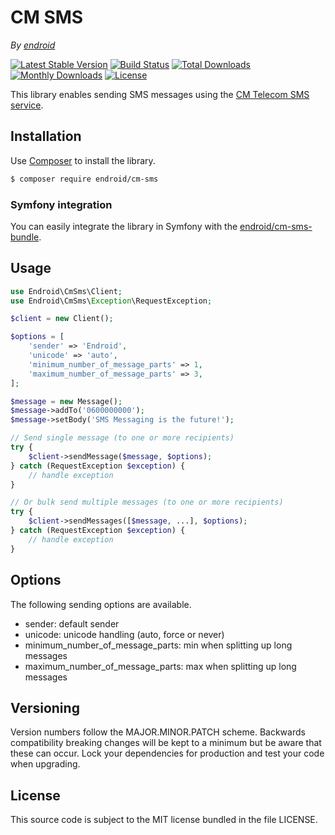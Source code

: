 # CM SMS

*By [endroid](https://endroid.nl/)*

[![Latest Stable Version](http://img.shields.io/packagist/v/endroid/cm-sms.svg)](https://packagist.org/packages/endroid/cm-sms)
[![Build Status](https://github.com/endroid/cm-sms/workflows/CI/badge.svg)](https://github.com/endroid/cm-sms/actions)
[![Total Downloads](http://img.shields.io/packagist/dt/endroid/cm-sms.svg)](https://packagist.org/packages/endroid/cm-sms)
[![Monthly Downloads](http://img.shields.io/packagist/dm/endroid/cm-sms.svg)](https://packagist.org/packages/endroid/cm-sms)
[![License](http://img.shields.io/packagist/l/endroid/cm-sms.svg)](https://packagist.org/packages/endroid/cm-sms)

This library enables sending SMS messages using the [CM Telecom SMS service](https://docs.cmtelecom.com/).

## Installation

Use [Composer](https://getcomposer.org/) to install the library.

``` bash
$ composer require endroid/cm-sms
```

### Symfony integration

You can easily integrate the library in Symfony with the [endroid/cm-sms-bundle](https://github.com/endroid/cm-sms-bundle).

## Usage

```php
use Endroid\CmSms\Client;
use Endroid\CmSms\Exception\RequestException;

$client = new Client();

$options = [
    'sender' => 'Endroid',
    'unicode' => 'auto',
    'minimum_number_of_message_parts' => 1,
    'maximum_number_of_message_parts' => 3,
];

$message = new Message();
$message->addTo('0600000000');
$message->setBody('SMS Messaging is the future!');

// Send single message (to one or more recipients)
try {
    $client->sendMessage($message, $options);
} catch (RequestException $exception) {
    // handle exception
}

// Or bulk send multiple messages (to one or more recipients)
try {
    $client->sendMessages([$message, ...], $options);
} catch (RequestException $exception) {
    // handle exception
}
```

## Options

The following sending options are available.

* sender: default sender
* unicode: unicode handling (auto, force or never)
* minimum_number_of_message_parts: min when splitting up long messages
* maximum_number_of_message_parts: max when splitting up long messages

## Versioning

Version numbers follow the MAJOR.MINOR.PATCH scheme. Backwards compatibility
breaking changes will be kept to a minimum but be aware that these can occur.
Lock your dependencies for production and test your code when upgrading.

## License

This source code is subject to the MIT license bundled in the file LICENSE.
